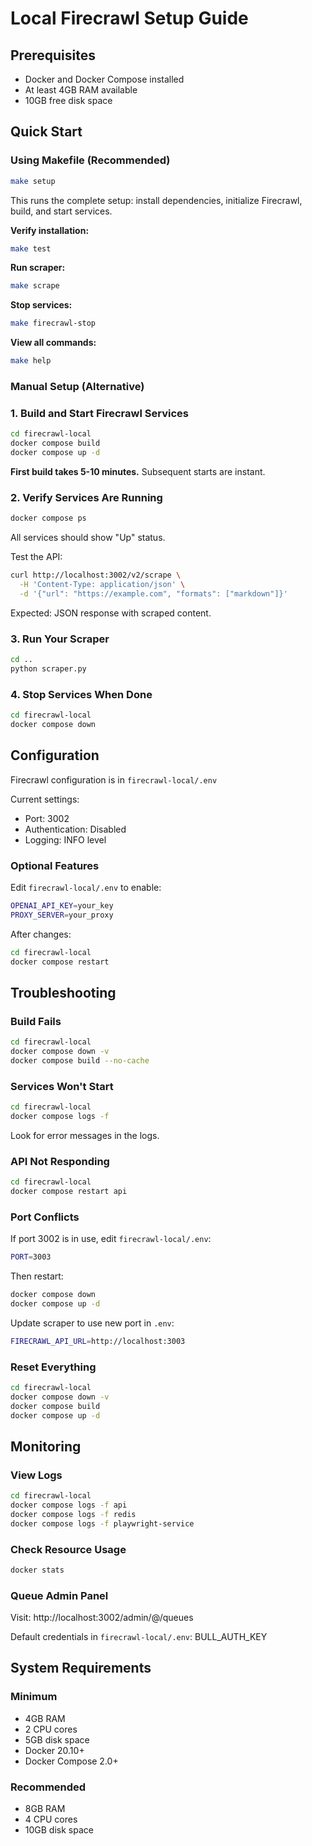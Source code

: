 # Local Firecrawl Setup Guide

## Prerequisites

- Docker and Docker Compose installed
- At least 4GB RAM available
- 10GB free disk space

## Quick Start

### Using Makefile (Recommended)

```bash
make setup
```

This runs the complete setup: install dependencies, initialize Firecrawl, build, and start services.

**Verify installation:**
```bash
make test
```

**Run scraper:**
```bash
make scrape
```

**Stop services:**
```bash
make firecrawl-stop
```

**View all commands:**
```bash
make help
```

### Manual Setup (Alternative)

### 1. Build and Start Firecrawl Services

```bash
cd firecrawl-local
docker compose build
docker compose up -d
```

**First build takes 5-10 minutes.** Subsequent starts are instant.

### 2. Verify Services Are Running

```bash
docker compose ps
```

All services should show "Up" status.

Test the API:
```bash
curl http://localhost:3002/v2/scrape \
  -H 'Content-Type: application/json' \
  -d '{"url": "https://example.com", "formats": ["markdown"]}'
```

Expected: JSON response with scraped content.

### 3. Run Your Scraper

```bash
cd ..
python scraper.py
```

### 4. Stop Services When Done

```bash
cd firecrawl-local
docker compose down
```

## Configuration

Firecrawl configuration is in `firecrawl-local/.env`

Current settings:
- Port: 3002
- Authentication: Disabled
- Logging: INFO level

### Optional Features

Edit `firecrawl-local/.env` to enable:

```bash
OPENAI_API_KEY=your_key
PROXY_SERVER=your_proxy
```

After changes:
```bash
cd firecrawl-local
docker compose restart
```

## Troubleshooting

### Build Fails

```bash
cd firecrawl-local
docker compose down -v
docker compose build --no-cache
```

### Services Won't Start

```bash
cd firecrawl-local
docker compose logs -f
```

Look for error messages in the logs.

### API Not Responding

```bash
cd firecrawl-local
docker compose restart api
```

### Port Conflicts

If port 3002 is in use, edit `firecrawl-local/.env`:
```bash
PORT=3003
```

Then restart:
```bash
docker compose down
docker compose up -d
```

Update scraper to use new port in `.env`:
```bash
FIRECRAWL_API_URL=http://localhost:3003
```

### Reset Everything

```bash
cd firecrawl-local
docker compose down -v
docker compose build
docker compose up -d
```

## Monitoring

### View Logs

```bash
cd firecrawl-local
docker compose logs -f api
docker compose logs -f redis
docker compose logs -f playwright-service
```

### Check Resource Usage

```bash
docker stats
```

### Queue Admin Panel

Visit: http://localhost:3002/admin/@/queues

Default credentials in `firecrawl-local/.env`: BULL_AUTH_KEY

## System Requirements

### Minimum
- 4GB RAM
- 2 CPU cores  
- 5GB disk space
- Docker 20.10+
- Docker Compose 2.0+

### Recommended
- 8GB RAM
- 4 CPU cores
- 10GB disk space
